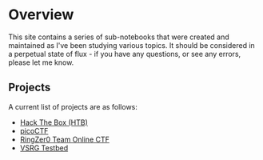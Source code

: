 # Overview

This site contains a series of sub-notebooks that were created and maintained as I've been studying various topics. It should be considered in a perpetual state of flux - if you have any questions, or see any errors, please let me know.

## Projects

A current list of projects are as follows:

* [Hack The Box (HTB)](/ctf/htb/)
* [picoCTF](/ctf/picoCTF/)
* [RingZer0 Team Online CTF](/ctf/rzeroctf/)
* [VSRG Testbed](/testbed/)
